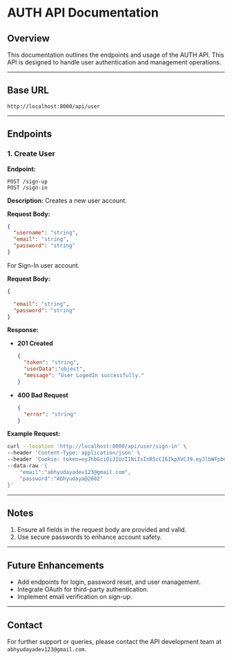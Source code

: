 # AUTH API Documentation

## Overview
This documentation outlines the endpoints and usage of the AUTH API. This API is designed to handle user authentication and management operations.

---

## Base URL
`http://localhost:8000/api/user`

---

## Endpoints

### 1. **Create User**
**Endpoint:**
```
POST /sign-up
POST /sign-in
```
**Description:**
Creates a new user account.

**Request Body:**
```json
{
  "username": "string",
  "email": "string",
  "password": "string"
}
```
For Sign-In  user account.

**Request Body:**
```json
{

  "email": "string",
  "password": "string"
}
```

**Response:**
- **201 Created**
  ```json
  {
    "token": "string",
    "userData":"object",
    "message": "User LogedIn successfully."
  }
  ```
- **400 Bad Request**
  ```json
  {
    "error": "string"
  }
  ```

**Example Request:**
```bash
curl --location 'http://localhost:8000/api/user/sign-in' \
--header 'Content-Type: application/json' \
--header 'Cookie: token=eyJhbGciOiJIUzI1NiIsInR5cCI6IkpXVCJ9.eyJlbWFpbCI6ImFiaHl1ZGF5YWRldjEyM0BnbWFpbC5jb20iLCJpZCI6MSwibmFtZSI6IkFiaHl1ZGF5YSIsImlhdCI6MTczNjQ5MzM1MiwiZXhwIjoxNzM2NTI5MzUyfQ.O3aXrTpk3yJye5nsHJ4slW5-lu9MBV1HiljrKFLh9Ik' \
--data-raw '{
    "email":"abhyudayadev123@gmail.com",
    "password":"Abhyudaya@2002"
}'
```

---

## Notes
1. Ensure all fields in the request body are provided and valid.
2. Use secure passwords to enhance account safety.

---

## Future Enhancements
- Add endpoints for login, password reset, and user management.
- Integrate OAuth for third-party authentication.
- Implement email verification on sign-up.

---

## Contact
For further support or queries, please contact the API development team at `abhyudayadev123@gmail.com`.

